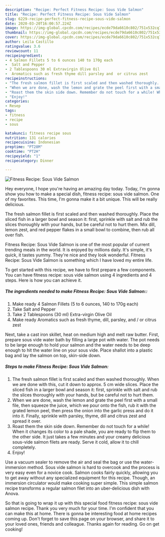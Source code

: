 ```yaml
---
description: "Recipe: Perfect Fitness Recipe: Sous Vide Salmon"
title: "Recipe: Perfect Fitness Recipe: Sous Vide Salmon"
slug: 6229-recipe-perfect-fitness-recipe-sous-vide-salmon
date: 2020-03-20T16:00:57.224Z
image: https://img-global.cpcdn.com/recipes/ecde79da6610c802/751x532cq70/fitness-recipe-sous-vide-salmon-recipe-main-photo.jpg
thumbnail: https://img-global.cpcdn.com/recipes/ecde79da6610c802/751x532cq70/fitness-recipe-sous-vide-salmon-recipe-main-photo.jpg
cover: https://img-global.cpcdn.com/recipes/ecde79da6610c802/751x532cq70/fitness-recipe-sous-vide-salmon-recipe-main-photo.jpg
author: Leila Castillo
ratingvalue: 3.6
reviewcount: 11
recipeingredient:
- 4 Salmon Fillets 5 to 6 ounces 140 to 170g each
-  Salt and Pepper
- 2 Tablespoons 30 ml Extravirgin Olive Oil
-  Aromatics such as fresh thyme dill parsley and  or citrus zest
recipeinstructions:
- "The fresh salmon fillet is first scaled and then washed thoroughly. When we are done with this, cut it down to approx. 5 cm wide slices. Place the sliced ​​fish in a larger bowl and season it: first, sprinkle with salt and rub the slices thoroughly with your hands, but be careful not to hurt them."
- "When we are done, wash the lemon and grate the peel first with a small file, then squeeze the juice, which we pour onto the fish, rub it with the grated lemon peel, then press the onion into the garlic press and do it into it. Finally, sprinkle with parsley, thyme, dill and citrus zest and spread it over."
- "Roast them the skin side down. Remember do not touch for a while! When it changes its color to a pale shade, you are ready to flip them to the other side. It just takes a few minutes and your creamy delicious sous-vide salmon filets are ready. Serve it cold, allow it to chill completely."
- "Enjoy!"
categories:
- Resep
tags:
- fitness
- recipe
- sous

katakunci: fitness recipe sous
nutrition: 131 calories
recipecuisine: Indonesian
preptime: "PT28M"
cooktime: "PT2H"
recipeyield: "1"
recipecategory: Dinner

---
```



![Fitness Recipe: Sous Vide Salmon](https://img-global.cpcdn.com/recipes/ecde79da6610c802/751x532cq70/fitness-recipe-sous-vide-salmon-recipe-main-photo.jpg)

Hey everyone, I hope you're having an amazing day today. Today, I'm gonna show you how to make a special dish, fitness recipe: sous vide salmon. One of my favorites. This time, I'm gonna make it a bit unique. This will be really delicious.

The fresh salmon fillet is first scaled and then washed thoroughly. Place the sliced fish in a larger bowl and season it: first, sprinkle with salt and rub the slices thoroughly with your hands, but be careful not to hurt them. Mix dill, lemon zest, and red pepper flakes in a small bowl to combine, then rub all over fish.

Fitness Recipe: Sous Vide Salmon is one of the most popular of current trending meals in the world. It is enjoyed by millions daily. It's simple, it's quick, it tastes yummy. They're nice and they look wonderful. Fitness Recipe: Sous Vide Salmon is something which I have loved my entire life.


To get started with this recipe, we have to first prepare a few components. You can have fitness recipe: sous vide salmon using 4 ingredients and 4 steps. Here is how you can achieve it.

##### The ingredients needed to make Fitness Recipe: Sous Vide Salmon::

1. Make ready 4 Salmon Fillets (5 to 6 ounces, 140 to 170g each)
1. Take  Salt and Pepper
1. Take 2 Tablespoons (30 ml) Extra-virgin Olive Oil
1. Make ready  Aromatics such as fresh thyme, dill, parsley, and / or citrus zest


Next, take a cast iron skillet, heat on medium high and melt raw butter. First, prepare sous vide water bath by filling a large pot with water. The pot needs to be large enough to hold your salmon and the water needs to be deep enough to hit the water line on your sous vide. Place shallot into a plastic bag and lay the salmon on top, skin-side down. 

##### Steps to make Fitness Recipe: Sous Vide Salmon:

1. The fresh salmon fillet is first scaled and then washed thoroughly. When we are done with this, cut it down to approx. 5 cm wide slices. Place the sliced ​​fish in a larger bowl and season it: first, sprinkle with salt and rub the slices thoroughly with your hands, but be careful not to hurt them.
1. When we are done, wash the lemon and grate the peel first with a small file, then squeeze the juice, which we pour onto the fish, rub it with the grated lemon peel, then press the onion into the garlic press and do it into it. Finally, sprinkle with parsley, thyme, dill and citrus zest and spread it over.
1. Roast them the skin side down. Remember do not touch for a while! When it changes its color to a pale shade, you are ready to flip them to the other side. It just takes a few minutes and your creamy delicious sous-vide salmon filets are ready. Serve it cold, allow it to chill completely.
1. Enjoy!


Use a vacuum sealer to remove the air and seal the bag or use the water-immersion method. Sous vide salmon is hard to overcook and the process is very easy even for a novice cook. Salmon cooks fairly quickly, allowing you to get away without any specialized equipment for this recipe. Though, an immersion circulator would make cooking super simple. This simple salmon recipe transforms a regular salmon filet into an uber-delicious dish with Anova. 

So that is going to wrap it up with this special food fitness recipe: sous vide salmon recipe. Thank you very much for your time. I'm confident that you can make this at home. There is gonna be interesting food at home recipes coming up. Don't forget to save this page on your browser, and share it to your loved ones, friends and colleague. Thanks again for reading. Go on get cooking!
